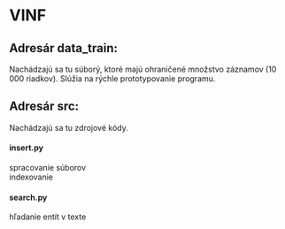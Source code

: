 # VINF

## Adresár data_train:
Nachádzajú sa tu súborý, ktoré majú ohraničené množstvo záznamov (10 000 riadkov).  Slúžia na rýchle prototypovanie programu.

## Adresár src:
Nachádzajú sa tu zdrojové kódy.  
#### insert.py
spracovanie súborov  
indexovanie  
#### search.py
hľadanie entít v texte  
